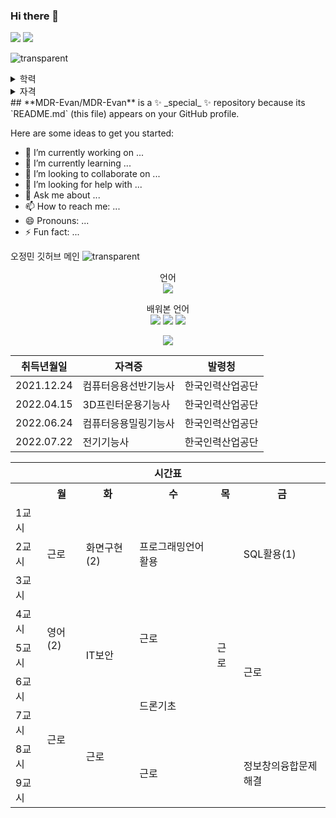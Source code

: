 ### Hi there 👋
<!--
1. soft
2. rounded
3. cylinder

-->

<!--        <img src="https://capsule-render.vercel.app/api?type={원하는 타입}&옵션1={옵션}&···&옵션n={옵션}        -->
<img src="https://capsule-render.vercel.app/api?type=transparent&fontColor=bd7eff&height=300&text=Page&fontSize=60)"/>
<img src="https://capsule-render.vercel.app/api?type=transparent&fontColor=bd7eff&text=JinYong's%20WorkSpace&height=150&fontSize=70">

![transparent](https://capsule-render.vercel.app/api?type=transparent&fontColor=bd7eff&text=JinYong's%20WorkSpace&height=150&fontSize=70)
<details>
  <summary>학력</summary>
  前 경기기계공업고등학교 (GGMT) 하이텍융합기계과 졸업
  <br> KBU 소프트웨어융합과 코딩전공 23학번
</details>
<details>
  <summary>자격</summary>
  |한국산업|인력공단|<br>
  |2021.12.24|컴퓨터응용선반기능사|<br>
  |2022.04.15|3D프린터운용기능사|<br>
  |2022.06.24|컴퓨터응용밀링기능사|<br>
  |2022.07.22|전기기능사|<br>
</details>
##
    <!--BD7EFF : 창백한 자주색--> 
**MDR-Evan/MDR-Evan** is a ✨ _special_ ✨ repository because its `README.md` (this file) appears on your GitHub profile.

Here are some ideas to get you started:

- 🔭 I’m currently working on ...
- 🌱 I’m currently learning ...
- 👯 I’m looking to collaborate on ...
- 🤔 I’m looking for help with ...
- 💬 Ask me about ...
- 📫 How to reach me: ...
- 😄 Pronouns: ...
- ⚡ Fun fact: ...

오정민 깃허브 메인
![transparent](https://capsule-render.vercel.app/api?type=transparent&fontColor=0000FF&text=Blue's%20GitHub%20&height=150&fontSize=60)

<p align="center">
    언어
  <br>
    <img src="https://img.shields.io/badge/Python-3776AB?style=for-the-badge&logo=Python&logoColor=white">
</p>


<p align="center">
    배워본 언어
  <br>
    <img src="https://img.shields.io/badge/HTML5-E34F26?style=for-the-badge&logo=HTML5&logoColor=white"/>
    <img src="https://img.shields.io/badge/JavaScript-F7DF1E?style=for-the-badge&logo=JavaScript&logoColor=white"/>
    <img src="https://img.shields.io/badge/C++-00599C?style=for-the-badge&logo=C++&logoColor=white"/>
</p>


<div align="center">
    
<img src="https://github-readme-stats.vercel.app/api?username=Bluebla1004&show_icons=true">
    
</div>

  |취득년월일|자격증|발령청|
|------|---|---|
|2021.12.24|컴퓨터응용선반기능사|한국인력산업공단|
|2022.04.15|3D프린터운용기능사|한국인력산업공단|
|2022.06.24|컴퓨터응용밀링기능사|한국인력산업공단|
|2022.07.22|전기기능사|한국인력산업공단|

<table>
        <tr>
            <th colspan="6">시간표</th>
        </tr>
        <tr>
            <th></th>
            <th>월</th>
            <th>화</th>
            <th>수</th>
            <th>목</th>
            <th>금</th>
        </tr>
        <tr>
            <td>1교시</td>
            <td rowspan="3">근로</td>
            <td rowspan="3">화면구현(2)</td>
            <td rowspan="3">프로그래밍언어활용</td>
            <td rowspan="9">근로</td>
            <td rowspan="3">SQL활용(1)</td>
        </tr>
        <tr>
            <td>2교시</td>
        </tr>
        <tr>
            <td>3교시</td>
        </tr>
        <tr>
            <td>4교시</td>
            <td rowspan="2">영어(2)</td>
            <td rowspan="3">IT보안</td>
            <td rowspan="2">근로</td>
            <td rowspan="4">근로</td>
        </tr>
        <tr>
            <td>5교시</td>
        </tr>
        <tr>
            <td>6교시</td>
            <td rowspan="4">근로</td>
            <td rowspan="2">드론기초</td>
        </tr>
        <tr>
            <td>7교시</td>
            <td rowspan="3">근로</td>
        </tr>
        <tr>
            <td>8교시</td>
            <td rowspan="2">근로</td>
            <td rowspan="2">정보창의융합문제해결</td>
        </tr>
        <tr>
            <td>9교시</td>
        </tr>
    </table>
